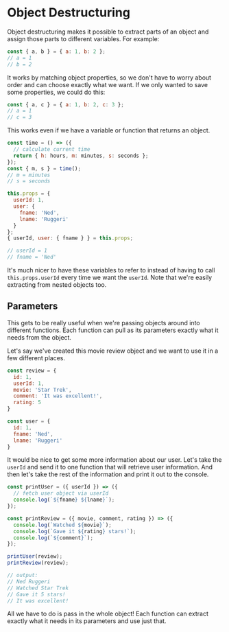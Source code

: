# Object Destructuring

Object destructuring makes it possible to extract parts of an object and
assign those parts to different variables. For example:

```javascript
const { a, b } = { a: 1, b: 2 };
// a = 1
// b = 2
```

It works by matching object properties, so we don't have to worry about order
and can choose exactly what we want. If we only wanted to save some
properties, we could do this:

```javascript
const { a, c } = { a: 1, b: 2, c: 3 };
// a = 1
// c = 3
```

This works even if we have a variable or function that returns an object.

```javascript
const time = () => ({
  // calculate current time
  return { h: hours, m: minutes, s: seconds };
});
const { m, s } = time();
// m = minutes
// s = seconds
```

```javascript
this.props = {
  userId: 1,
  user: {
    fname: 'Ned',
    lname: 'Ruggeri'
  }
};
{ userId, user: { fname } } = this.props;

// userId = 1
// fname = 'Ned'
```

It's much nicer to have these variables to refer to instead of having to call
`this.props.userId` every time we want the `userId`. Note that we're easily
extracting from nested objects too.

## Parameters

This gets to be really useful when we're passing objects around into different
functions. Each function can pull as its parameters exactly what it needs from
the object.

Let's say we've created this movie review object and we want to use it in a
few different places.

```javascript
const review = {
  id: 1,
  userId: 1,
  movie: 'Star Trek',
  comment: 'It was excellent!',
  rating: 5
}

const user = {
  id: 1,
  fname: 'Ned',
  lname: 'Ruggeri'
}
```

It would be nice to get some more information about our user. Let's take the
`userId` and send it to one function that will retrieve user information. And
then let's take the rest of the information and print it out to the console.

```javascript
const printUser = ({ userId }) => ({
  // fetch user object via userId
  console.log(`${fname} ${lname}`);
});

const printReview = ({ movie, comment, rating }) => ({
  console.log(`Watched ${movie}`);
  console.log(`Gave it ${rating} stars!`);
  console.log(`${comment}`);
});

printUser(review);
printReview(review);

// output:
// Ned Ruggeri
// Watched Star Trek
// Gave it 5 stars!
// It was excellent!
```

All we have to do is pass in the whole object! Each function can extract
exactly what it needs in its parameters and use just that.
